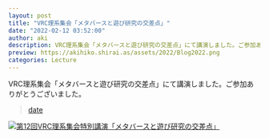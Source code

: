 ```yaml
---
layout: post
title: "VRC理系集会「メタバースと遊び研究の交差点」"
date: "2022-02-12 03:52:00"
author: aki
description: VRC理系集会「メタバースと遊び研究の交差点」にて講演しました。ご参加ありがとうございました。
preview: https://akihiko.shirai.as/assets/2022/Blog2022.png
categories: Lecture
---
```


VRC理系集会「メタバースと遊び研究の交差点」にて講演しました。ご参加ありがとうございました。

<blockquote class="twitter-tweet" data-width="550" data-dnt="true"><p lang="ja" dir="ltr"></p><a href="https://twitter.com/o_ob/status/1492213758051373056?s=20&t=Ezy9BQWeWNFGXGNoEj7_Jw">date</a></blockquote>


[![第12回VRC理系集会特別講演「メタバースと遊び研究の交差点」](https://img.youtube.com/vi/wGlwf8bsLQ4/0.jpg)](https://www.youtube.com/watch?v=wGlwf8bsLQ4)

